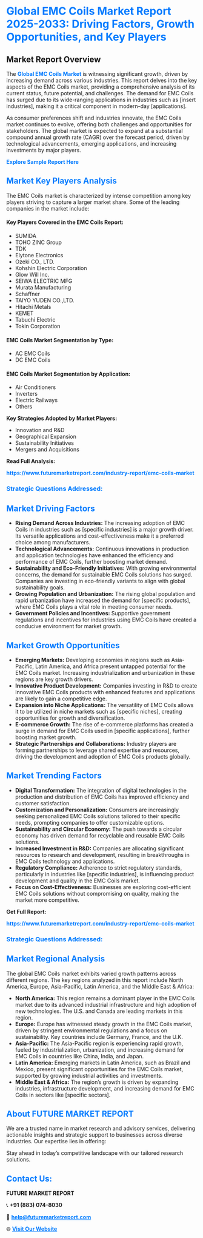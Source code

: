 <h1 style="color: #007BFF;">Global EMC Coils Market Report 2025-2033: Driving Factors, Growth Opportunities, and Key Players</h1>

<section id="overview">
<h2>Market Report Overview</h2>
<p>The <a href="https://www.futuremarketreport.com/industry-report/emc-coils-market" style="color: #007BFF; text-decoration: none;"><strong>Global EMC Coils Market</strong></a> is witnessing significant growth, driven by increasing demand across various industries. This report delves into the key aspects of the EMC Coils market, providing a comprehensive analysis of its current status, future potential, and challenges. The demand for EMC Coils has surged due to its wide-ranging applications in industries such as [insert industries], making it a critical component in modern-day [applications].</p>
<p>As consumer preferences shift and industries innovate, the EMC Coils market continues to evolve, offering both challenges and opportunities for stakeholders. The global market is expected to expand at a substantial compound annual growth rate (CAGR) over the forecast period, driven by technological advancements, emerging applications, and increasing investments by major players.</p>
</section>

<section id="overview">
<p><a href="https://www.futuremarketreport.com/request-sample/reportId=75060" style="color: #007BFF; text-decoration: none;"><strong>Explore Sample Report Here</strong></a></p>
</section>

<section id="key-players">
<h2 style="color: #007BFF;">Market Key Players Analysis</h2>
<p>The EMC Coils market is characterized by intense competition among key players striving to capture a larger market share. Some of the leading companies in the market include:</p>
<h4>Key Players Covered in the EMC Coils Report:</h4>
<ul><li>SUMIDA</li><li>TOHO ZINC Group</li><li>TDK</li><li>Elytone Electronics</li><li>Ozeki CO., LTD.</li><li>Kohshin Electric Corporation</li><li>Glow Will Inc.</li><li>SEIWA ELECTRIC MFG</li><li>Murata Manufacturing</li><li>Schaffner</li><li>TAIYO YUDEN CO.,LTD.</li><li>Hitachi Metals</li><li>KEMET</li><li>Tabuchi Electric</li><li>Tokin Corporation</li></ul>
<h4>EMC Coils Market Segmentation by Type:</h4>
<ul><li>AC EMC Coils</li><li>DC EMC Coils</li></ul>

<h4>EMC Coils Market Segmentation by Application:</h4>
<ul><li>Air Conditioners</li><li>Inverters</li><li>Electric Railways</li><li>Others</li></ul>
<p><strong>Key Strategies Adopted by Market Players:</strong></p>
<ul>
<li>Innovation and R&D</li>
<li>Geographical Expansion</li>
<li>Sustainability Initiatives</li>
<li>Mergers and Acquisitions</li>
</ul>
</section>

<section>
<p><strong>Read Full Analysis: </strong></p><a href="https://www.futuremarketreport.com/industry-report/emc-coils-market" style="color: #007BFF; text-decoration: none;"><strong>https://www.futuremarketreport.com/industry-report/emc-coils-market</strong></a>
<h3 style="color: #007BFF;">Strategic Questions Addressed:</h3>
</section>

<section id="driving-factors">
<h2 style="color: #007BFF;">Market Driving Factors</h2>
<ul>
<li><strong>Rising Demand Across Industries:</strong> The increasing adoption of EMC Coils in industries such as [specific industries] is a major growth driver. Its versatile applications and cost-effectiveness make it a preferred choice among manufacturers.</li>
<li><strong>Technological Advancements:</strong> Continuous innovations in production and application technologies have enhanced the efficiency and performance of EMC Coils, further boosting market demand.</li>
<li><strong>Sustainability and Eco-Friendly Initiatives:</strong> With growing environmental concerns, the demand for sustainable EMC Coils solutions has surged. Companies are investing in eco-friendly variants to align with global sustainability goals.</li>
<li><strong>Growing Population and Urbanization:</strong> The rising global population and rapid urbanization have increased the demand for [specific products], where EMC Coils plays a vital role in meeting consumer needs.</li>
<li><strong>Government Policies and Incentives:</strong> Supportive government regulations and incentives for industries using EMC Coils have created a conducive environment for market growth.</li>
</ul>
</section>

<section id="growth-opportunities">
<h2 style="color: #007BFF;">Market Growth Opportunities</h2>
<ul>
<li><strong>Emerging Markets:</strong> Developing economies in regions such as Asia-Pacific, Latin America, and Africa present untapped potential for the EMC Coils market. Increasing industrialization and urbanization in these regions are key growth drivers.</li>
<li><strong>Innovative Product Development:</strong> Companies investing in R&D to create innovative EMC Coils products with enhanced features and applications are likely to gain a competitive edge.</li>
<li><strong>Expansion into Niche Applications:</strong> The versatility of EMC Coils allows it to be utilized in niche markets such as [specific niches], creating opportunities for growth and diversification.</li>
<li><strong>E-commerce Growth:</strong> The rise of e-commerce platforms has created a surge in demand for EMC Coils used in [specific applications], further boosting market growth.</li>
<li><strong>Strategic Partnerships and Collaborations:</strong> Industry players are forming partnerships to leverage shared expertise and resources, driving the development and adoption of EMC Coils products globally.</li>
</ul>
</section>

<section id="trending-factors">
<h2 style="color: #007BFF;">Market Trending Factors</h2>
<ul>
<li><strong>Digital Transformation:</strong> The integration of digital technologies in the production and distribution of EMC Coils has improved efficiency and customer satisfaction.</li>
<li><strong>Customization and Personalization:</strong> Consumers are increasingly seeking personalized EMC Coils solutions tailored to their specific needs, prompting companies to offer customizable options.</li>
<li><strong>Sustainability and Circular Economy:</strong> The push towards a circular economy has driven demand for recyclable and reusable EMC Coils solutions.</li>
<li><strong>Increased Investment in R&D:</strong> Companies are allocating significant resources to research and development, resulting in breakthroughs in EMC Coils technology and applications.</li>
<li><strong>Regulatory Compliance:</strong> Adherence to strict regulatory standards, particularly in industries like [specific industries], is influencing product development and quality in the EMC Coils market.</li>
<li><strong>Focus on Cost-Effectiveness:</strong> Businesses are exploring cost-efficient EMC Coils solutions without compromising on quality, making the market more competitive.</li>
</ul>
</section>

<section>
<p><strong>Get Full Report: </strong></p><a href="https://www.futuremarketreport.com/industry-report/emc-coils-market" style="color: #007BFF; text-decoration: none;"><strong>https://www.futuremarketreport.com/industry-report/emc-coils-market</strong></a>
<h3 style="color: #007BFF;">Strategic Questions Addressed:</h3>
</section>


<section id="regional-analysis">
<h2 style="color: #007BFF;">Market Regional Analysis</h2>
<p>The global EMC Coils market exhibits varied growth patterns across different regions. The key regions analyzed in this report include North America, Europe, Asia-Pacific, Latin America, and the Middle East & Africa:</p>
<ul>
<li><strong>North America:</strong> This region remains a dominant player in the EMC Coils market due to its advanced industrial infrastructure and high adoption of new technologies. The U.S. and Canada are leading markets in this region.</li>
<li><strong>Europe:</strong> Europe has witnessed steady growth in the EMC Coils market, driven by stringent environmental regulations and a focus on sustainability. Key countries include Germany, France, and the U.K.</li>
<li><strong>Asia-Pacific:</strong> The Asia-Pacific region is experiencing rapid growth, fueled by industrialization, urbanization, and increasing demand for EMC Coils in countries like China, India, and Japan.</li>
<li><strong>Latin America:</strong> Emerging markets in Latin America, such as Brazil and Mexico, present significant opportunities for the EMC Coils market, supported by growing industrial activities and investments.</li>
<li><strong>Middle East & Africa:</strong> The region’s growth is driven by expanding industries, infrastructure development, and increasing demand for EMC Coils in sectors like [specific sectors].</li>
</ul>
</section>

<footer>
<h2 style="color: #007BFF;">About FUTURE MARKET REPORT</h2>
<p>We are a trusted name in market research and advisory services, delivering actionable insights and strategic support to businesses across diverse industries. Our expertise lies in offering:</p>

<p>Stay ahead in today’s competitive landscape with our tailored research solutions.</p>

<h2 style="color: #007BFF;">Contact Us:</h2>
<p><strong>FUTURE MARKET REPORT</strong></p>
<p>📞 <strong>+91 (883) 074-8030</strong></p>
<p>📧 <strong><a href="mailto:help@futuremarketreport.com" style="color: #007BFF;">help@futuremarketreport.com</a></strong></p>
<p>🌐 <strong><a href="https://www.futuremarketreport.com/" style="color: #007BFF;">Visit Our Website</a></strong></p>
</footer>